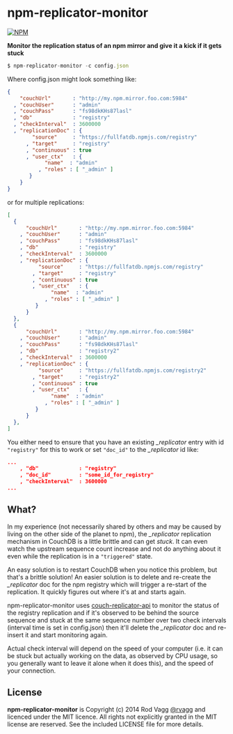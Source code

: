 # npm-replicator-monitor

[![NPM](https://nodei.co/npm/npm-replicator-monitor.png?simple=true)](https://nodei.co/npm/npm-replicator-monitor/)

**Monitor the replication status of an npm mirror and give it a kick if it gets stuck**

```js
$ npm-replicator-monitor -c config.json
```

Where config.json might look something like:

```json
{
    "couchUrl"       : "http://my.npm.mirror.foo.com:5984"
  , "couchUser"      : "admin"
  , "couchPass"      : "fs98dkKHs87lasl"
  , "db"             : "registry"
  , "checkInterval"  : 3600000
  , "replicationDoc" : {
        "source"     : "https://fullfatdb.npmjs.com/registry"
      , "target"     : "registry"
      , "continuous" : true
      , "user_ctx"   : {
            "name"  : "admin"
          , "roles" : [ "_admin" ]
       }
    }
}
```

or for multiple replications:

```json
[
  {
      "couchUrl"       : "http://my.npm.mirror.foo.com:5984"
    , "couchUser"      : "admin"
    , "couchPass"      : "fs98dkKHs87lasl"
    , "db"             : "registry"
    , "checkInterval"  : 3600000
    , "replicationDoc" : {
          "source"     : "https://fullfatdb.npmjs.com/registry"
        , "target"     : "registry"
        , "continuous" : true
        , "user_ctx"   : {
              "name"  : "admin"
            , "roles" : [ "_admin" ]
         }
      }
  },
  {
      "couchUrl"       : "http://my.npm.mirror.foo.com:5984"
    , "couchUser"      : "admin"
    , "couchPass"      : "fs98dkKHs87lasl"
    , "db"             : "registry2"
    , "checkInterval"  : 3600000
    , "replicationDoc" : {
          "source"     : "https://fullfatdb.npmjs.com/registry2"
        , "target"     : "registry2"
        , "continuous" : true
        , "user_ctx"   : {
              "name"  : "admin"
            , "roles" : [ "_admin" ]
         }
      }
  },
]
```

You either need to ensure that you have an existing *_replicator* entry with id `"registry"` for this to work or set `"doc_id"` to the *_replicator* id like:

```json
...
    , "db"             : "registry"
    , "doc_id"         : "some_id_for_registry"
    , "checkInterval"  : 3600000
...
```

## What?

In my experience (not necessarily shared by others and may be caused by living on the other side of the planet to npm), the *_replicator* replication mechanism in CouchDB is a little brittle and can get *stuck*. It can even watch the upstream sequence count increase and not do anything about it even while the replication is in a `"triggered"` state.

An easy solution is to restart CouchDB when you notice this problem, but that's a brittle solution! An easier solution is to delete and re-create the *_replicator* doc for the npm registry which will trigger a re-start of the replication. It quickly figures out where it's at and starts again.

npm-replicator-monitor uses [couch-replicator-api](https://github.com/rvagg/node-couch-replicator-api) to monitor the status of the registry replication and if it's observed to be behind the source sequence and stuck at the same sequence number over two check intervals (interval time is set in config.json) then it'll delete the *_replicator* doc and re-insert it and start monitoring again.

Actual check interval will depend on the speed of your computer (i.e. it can be stuck but actually working on the data, as observed by CPU usage, so you generally want to leave it alone when it does this), and the speed of your connection.


## License

**npm-replicator-monitor** is Copyright (c) 2014 Rod Vagg [@rvagg](https://twitter.com/rvagg) and licenced under the MIT licence. All rights not explicitly granted in the MIT license are reserved. See the included LICENSE file for more details.
